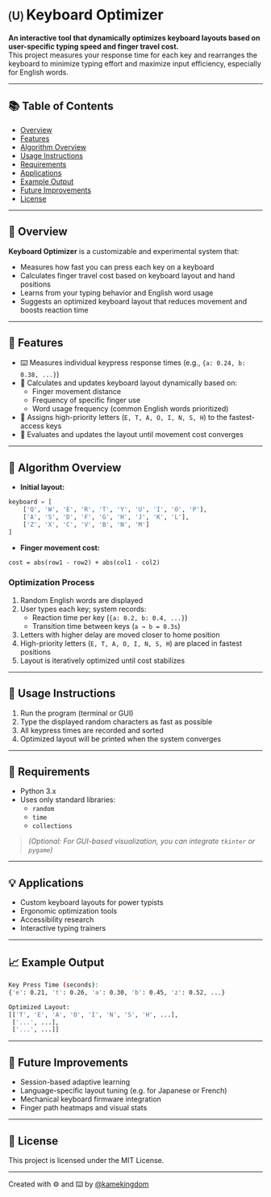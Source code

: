 # 🄤 Keyboard Optimizer

**An interactive tool that dynamically optimizes keyboard layouts based on user-specific typing speed and finger travel cost.**  
This project measures your response time for each key and rearranges the keyboard to minimize typing effort and maximize input efficiency, especially for English words.

---

## 📚 Table of Contents

- [Overview](#overview)
- [Features](#features)
- [Algorithm Overview](#algorithm-overview)
- [Usage Instructions](#usage-instructions)
- [Requirements](#requirements)
- [Applications](#applications)
- [Example Output](#example-output)
- [Future Improvements](#future-improvements)
- [License](#license)

---

## 🥸 Overview

**Keyboard Optimizer** is a customizable and experimental system that:

- Measures how fast you can press each key on a keyboard
- Calculates finger travel cost based on keyboard layout and hand positions
- Learns from your typing behavior and English word usage
- Suggests an optimized keyboard layout that reduces movement and boosts reaction time

---

## 🌟 Features

- ⌨️ Measures individual keypress response times (e.g., `{a: 0.24, b: 0.38, ...}`)
- 🔁 Calculates and updates keyboard layout dynamically based on:
  - Finger movement distance
  - Frequency of specific finger use
  - Word usage frequency (common English words prioritized)
- 🧐 Assigns high-priority letters (`E, T, A, O, I, N, S, H`) to the fastest-access keys
- 🔄 Evaluates and updates the layout until movement cost converges

---

## 🧲 Algorithm Overview

- **Initial layout:**

```python
keyboard = [
    ['Q', 'W', 'E', 'R', 'T', 'Y', 'U', 'I', 'O', 'P'],
    ['A', 'S', 'D', 'F', 'G', 'H', 'J', 'K', 'L'],
    ['Z', 'X', 'C', 'V', 'B', 'N', 'M']
]
```

- **Finger movement cost:**
```text
cost = abs(row1 - row2) + abs(col1 - col2)
```

### Optimization Process

1. Random English words are displayed
2. User types each key; system records:
   - Reaction time per key (`{a: 0.2, b: 0.4, ...}`)
   - Transition time between keys (`a → b = 0.3s`)
3. Letters with higher delay are moved closer to home position
4. High-priority letters (`E, T, A, O, I, N, S, H`) are placed in fastest positions
5. Layout is iteratively optimized until cost stabilizes

---

## 🚀 Usage Instructions

1. Run the program (terminal or GUI)
2. Type the displayed random characters as fast as possible
3. All keypress times are recorded and sorted
4. Optimized layout will be printed when the system converges

---

## 🧰 Requirements

- Python 3.x
- Uses only standard libraries:
  - `random`
  - `time`
  - `collections`

> *(Optional: For GUI-based visualization, you can integrate `tkinter` or `pygame`)*

---

## 💡 Applications

- Custom keyboard layouts for power typists
- Ergonomic optimization tools
- Accessibility research
- Interactive typing trainers

---

## 📈 Example Output

```bash
Key Press Time (seconds):
{'e': 0.21, 't': 0.26, 'a': 0.30, 'b': 0.45, 'z': 0.52, ...}

Optimized Layout:
[['T', 'E', 'A', 'O', 'I', 'N', 'S', 'H', ...],
 ['...', ...],
 ['...', ...]]
```

---

## 🧠 Future Improvements

- Session-based adaptive learning
- Language-specific layout tuning (e.g. for Japanese or French)
- Mechanical keyboard firmware integration
- Finger path heatmaps and visual stats

---

## 📄 License

This project is licensed under the MIT License.

---

Created with ⚙️ and ⌨️ by [@kamekingdom](https://github.com/kamekingdom)
